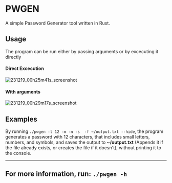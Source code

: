 # PWGEN 
<p> A simple Password Generator tool written in Rust.

## Usage
<p> The program can be run either by passing arguments or by excecuting it directly

#### Direct Excecution
![231219_00h25m41s_screenshot](https://github.com/drnikos/pwgen/assets/153459342/cd75426c-6592-4c6c-a9a0-36bb9ea8d582)

#### With arguments
![231219_00h29m17s_screenshot](https://github.com/drnikos/pwgen/assets/153459342/62a303d6-233f-459b-bbfb-397fb1b439b2)

## Examples
By running ```./pwgen -l 12 -m -n -s  -f ~/output.txt --hide```, the program generates a password with 12 characters, that includes small letters, numbers, and symbols, and saves the output to **~/output.txt** (Appends it if the file already exists, or creates the file if it doesn't), without printing it to the console.


---
For more information, run: ```./pwgen -h```
---